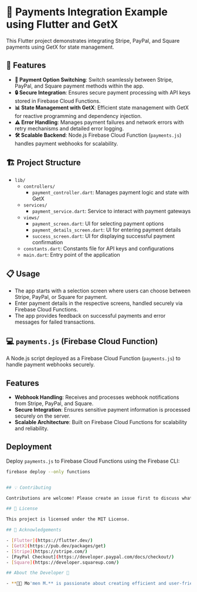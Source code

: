 # 📱 Payments Integration Example using Flutter and GetX

This Flutter project demonstrates integrating Stripe, PayPal, and Square payments using GetX for state management.

## 🚀 Features

- **🔄 Payment Option Switching**: Switch seamlessly between Stripe, PayPal, and Square payment methods within the app.
- **🔒 Secure Integration**: Ensures secure payment processing with API keys stored in Firebase Cloud Functions.
- **📊 State Management with GetX**: Efficient state management with GetX for reactive programming and dependency injection.
- **⚠️ Error Handling**: Manages payment failures and network errors with retry mechanisms and detailed error logging.
- **🛠️ Scalable Backend**: Node.js Firebase Cloud Function (`payments.js`) handles payment webhooks for scalability.

## 🏗️ Project Structure

- `lib/`
  - `controllers/`
    - `payment_controller.dart`: Manages payment logic and state with GetX
  - `services/`
    - `payment_service.dart`: Service to interact with payment gateways
  - `views/`
    - `payment_screen.dart`: UI for selecting payment options
    - `payment_details_screen.dart`: UI for entering payment details
    - `success_screen.dart`: UI for displaying successful payment confirmation
  - `constants.dart`: Constants file for API keys and configurations
  - `main.dart`: Entry point of the application

## 📋 Usage

- The app starts with a selection screen where users can choose between Stripe, PayPal, or Square for payment.
- Enter payment details in the respective screens, handled securely via Firebase Cloud Functions.
- The app provides feedback on successful payments and error messages for failed transactions.

## 💻 `payments.js` (Firebase Cloud Function)

A Node.js script deployed as a Firebase Cloud Function (`payments.js`) to handle payment webhooks securely.

## Features

- **Webhook Handling**: Receives and processes webhook notifications from Stripe, PayPal, and Square.
- **Secure Integration**: Ensures sensitive payment information is processed securely on the server.
- **Scalable Architecture**: Built on Firebase Cloud Functions for scalability and reliability.

## Deployment

Deploy `payments.js` to Firebase Cloud Functions using the Firebase CLI:

```bash
firebase deploy --only functions


## 💡 Contributing

Contributions are welcome! Please create an issue first to discuss what you would like to change.

## 📄 License

This project is licensed under the MIT License.

## 🙏 Acknowledgements

- [Flutter](https://flutter.dev/)
- [GetX](https://pub.dev/packages/get)
- [Stripe](https://stripe.com/)
- [PayPal Checkout](https://developer.paypal.com/docs/checkout/)
- [Square](https://developer.squareup.com/)

## About the Developer 🌟

- **👨‍💻 Mo'men M.** is passionate about creating efficient and user-friendly mobile applications. With expertise in Flutter and Firebase, Mo'men focuses on delivering robust solutions that enhance user experiences and meet business objectives.
